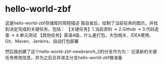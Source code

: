# hello-world-zbf
这是hello-world-zbf存储库的简短描述
我自省后，绘制了当前任务的图示，并找到决定完成的关键任务，包括：
【关键任务】1.当前资料 → 2.Github → 3.代码走查 → 4.单元测试
【其他任务】英语4级、什么是打包，大包相关、IDEA使用、Git、Maven、Jenkins、自动打包部署

然后我创建了这个hello-world-zbf-newbranch_2的分支作为为：
记录新的关键任务修改信息，并为之后合并进主分支hello-world-zbf做准备
